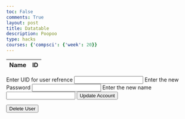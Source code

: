 ```yaml
---
toc: False
comments: True
layout: post
title: Datatable
description: Poopoo
type: hacks
courses: {'compsci': {'week': 20}}
---
```

<table>
    <thead>
        <tr>
            <th>Name</th>
            <th>ID</th>
        </tr>
    </thead>
    <tbody id="result">
    </tbody>
</table>

<script type="module">
    const url = 'http://127.0.0.1:8086/api/users/';
    // prepare HTML result container for new output
    const resultContainer = document.getElementById("result");
    const options = {
        mode: 'cors', // no-cors, cors, same-origin
        credentials: 'include', // include, same-origin, omit
        headers: {
            'Content-Type': 'application/json'
        },
        method: 'GET', // Override the method property
        cache: 'no-cache', // Set the cache property
    };

    // fetch the API
    fetch(url, options)
        // response is a RESTful "promise" on any successful fetch
        .then(response => {
            // check for response errors and display
            if (response.status !== 200) {
                const errorMsg = 'Database response error: ' + response.status;
                window.location.href = "http://0.0.0.0:4800/copy1//2024/01/31/403error.html";
                console.log(errorMsg);
                const tr = document.createElement("tr");
                const td = document.createElement("td");
                td.innerHTML = errorMsg;
                tr.appendChild(td);
                resultContainer.appendChild(tr);
                return;
            }
            // valid response will contain JSON data
            response.json().then(data => {
                console.log(data);
                for (const row of data) {
                    // tr and td build out for each row
                    const tr = document.createElement("tr");
                    const name = document.createElement("td");
                    const id = document.createElement("td");
                    // data is specific to the API
                    name.innerHTML = row.name;
                    id.innerHTML = row.uid;
                    // this builds td's into tr
                    tr.appendChild(name);
                    tr.appendChild(id);
                    // append the row to table
                    resultContainer.appendChild(tr);
                }
            })
            // catch fetch errors (i.e., ACCESS to server blocked)
            .catch(err => {
                console.error(err);
                const tr = document.createElement("tr");
                const td = document.createElement("td");
                td.innerHTML = err + ": " + url;
                tr.appendChild(td);
                resultContainer.appendChild(tr);
            ;
            });
        });
</script>
<form action="javascript:update_user()">
<label for="myTextField">Enter UID for user refrence</label>
<input type="text" id="uid" name="uid">
<label for="myTextField">Enter the new Password</label>
<input type="text" id="password" name="password">
<label for="myTextField">Enter the new name</label>
<input type="text" id="name" name="name">
<button type="submit">Update Account</button>
</form>
<form action="javascript:delete_user()">
<button type="submit">Delete User</button>
</form>
<script>
    function update_user(){
      const url = 'http://127.0.0.1:8086/api/users/';
      const body = {
        uid: document.getElementById("uid").value,
        password: document.getElementById("password").value,
        name: document.getElementById("name").value,
      };
      console.log(body);
      const AuthOptions = {
                  mode: 'cors', // no-cors, *cors, same-origin
                  credentials: 'include', // include, same-origin, omit
                  headers: {
                      'Content-Type': 'application/json',
                  },
                  method: 'PUT', // Override the method property
                  cache: 'no-cache', // Set the cache property
                  body: JSON.stringify(body)
              };
        // fetch the API
        fetch(url, AuthOptions)
          // response is a RESTful "promise" on any successful fetch
          .then(response => {
            // check for response errors and display
            if (response.status !== 200) {
                window.location.href = "http://0.0.0.0:4800/copy1//2024/01/31/403error.html";
            }
            // valid response will contain JSON data
            response.json().then(data => {
              // insert whatever code you want here
              window.location.href="http://0.0.0.0:4800/copy1//2024/01/30/Users.html"; // reload pge
            })
        })
        // catch fetch errors (ie ACCESS to server blocked)
        .catch(err => {
          console.log(err)
        });
    }
    window.update_user = update_user;
    function delete_user() {
        // You can add your logic for deleting the user here
        console.log("in function");
        const durl = 'http://127.0.0.1:8086/api/users/';
        const options = {
            mode: 'cors', // no-cors, cors, same-origin
            credentials: 'include', // include, same-origin, omit
            headers: {
                'Content-Type': 'application/json'
            },
            method: 'DELETE', // Override the method property
            cache: 'no-cache', // Set the cache property
        };
        fetch(durl, options)
        // response is a RESTful "promise" on any successful fetch
        .then(response => {
            // check for response errors and display
            if (response.status !== 200) {
                const errorMsg = 'Database response error: ' + response.status;
                window.location.href = "http://0.0.0.0:4800/copy1//2024/01/31/403error.html";
                console.log(errorMsg);
                return;
            }
            // valid response will contain JSON data
            response.json().then(data => {
                console.log("worked");
                console.log(data);
                 window.location.href = "http://0.0.0.0:4800/copy1//2024/01/31/403error.html";
            })
            // catch fetch errors (i.e., ACCESS to server blocked)
            .catch(err => {
                console.error(err);
            });
        });
    };
    window.delete_user = delete_user;
</script>